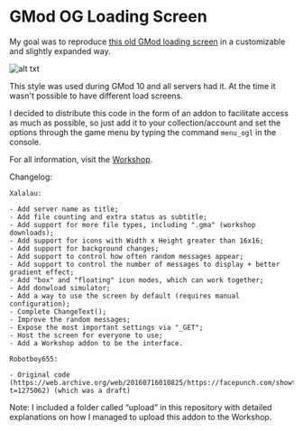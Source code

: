 # GMod OG Loading Screen

My goal was to reproduce [this old GMod loading screen](https://steamcommunity.com/sharedfiles/filedetails/?id=17641278) in a customizable and slightly expanded way.

![alt txt](https://i.imgur.com/pGci0sq.png)

This style was used during GMod 10 and all servers had it. At the time it wasn't possible to have different load screens.

I decided to distribute this code in the form of an addon to facilitate access as much as possible, so just add it to your collection/account and set the options through the game menu by typing the command ``menu_ogl`` in the console.

For all information, visit the [Workshop](https://steamcommunity.com/sharedfiles/filedetails/?id=2471861417).

Changelog:

    Xalalau:

    - Add server name as title;
    - Add file counting and extra status as subtitle;
    - Add support for more file types, including ".gma" (workshop downloads);
    - Add support for icons with Width x Height greater than 16x16;
    - Add support for background changes;
    - Add support to control how often random messages appear;
    - Add support to control the number of messages to display + better gradient effect;
    - Add "box" and "floating" icon modes, which can work together;
    - Add donwload simulator;
    - Add a way to use the screen by default (requires manual configuration);
    - Complete ChangeText();
    - Improve the random messages;
    - Expose the most important settings via "_GET";
    - Host the screen for everyone to use;
    - Add a Workshop addon to be the interface.

    Robotboy655:

    - Original code (https://web.archive.org/web/20160716010825/https://facepunch.com/showthread.php?t=1275062) (which was a draft)


Note: I included a folder called “upload” in this repository with detailed explanations on how I managed to upload this addon to the Workshop.